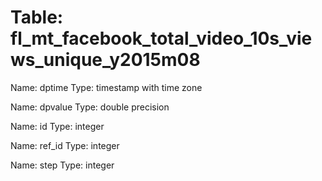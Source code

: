 Table: fl_mt_facebook_total_video_10s_views_unique_y2015m08
===========================================================

Name: dptime
Type: timestamp with time zone

Name: dpvalue
Type: double precision

Name: id
Type: integer

Name: ref_id
Type: integer

Name: step
Type: integer

